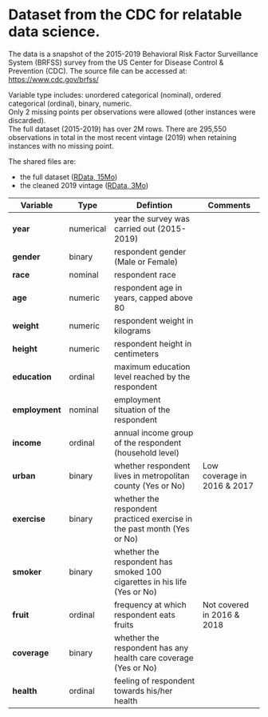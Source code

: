 # Dataset from the CDC for relatable data science.

The data is a snapshot of the 2015-2019 Behavioral Risk Factor Surveillance System (BRFSS) survey from the US Center for Disease Control & Prevention (CDC). The source file can be accessed at: https://www.cdc.gov/brfss/

Variable type includes: unordered categorical (nominal), ordered categorical (ordinal), binary, numeric.    
Only 2 missing points per observations were allowed (other instances were discarded).   
The full dataset (2015-2019) has over 2M rows. There are 295,550 observations in total in the most recent vintage (2019) when retaining instances with no missing point.

The shared files are:   
- the full dataset ([RData, 15Mo](/data/health_data.RData))  
- the cleaned 2019 vintage ([RData, 3Mo](/data/health_2019.RData))  

|**Variable** | Type | Defintion |  Comments |
|---|---|---|---|
|**year** | numerical | year the survey was carried out (2015-2019)| |  
| **gender** | binary | respondent gender (Male or Female) |  |    
| **race** | nominal | respondent race  |   | 
| **age** | numeric | respondent age in years, capped above 80 |   | 
| **weight** | numeric | respondent weight in kilograms |  |
| **height**  |numeric | respondent height in centimeters  |  | 
| **education** | ordinal | maximum education level reached by the respondent  |  |
| **employment** | nominal | employment situation of the respondent |    |
| **income** | ordinal | annual income group of the respondent (household level) |   |
| **urban** | binary | whether respondent lives in metropolitan county (Yes or No)  | Low coverage in 2016 & 2017 |     
| **exercise** | binary | whether the respondent practiced exercise in the past month (Yes or No)  |  | 
| **smoker** | binary | whether the respondent has smoked 100 cigarettes in his life (Yes or No)  |     |  
| **fruit** | ordinal | frequency at which respondent eats fruits |  Not covered in 2016 & 2018 |  
| **coverage**|  binary | whether the respondent has any health care coverage (Yes or No) |  | 
| **health** | ordinal | feeling of respondent towards his/her health |    
